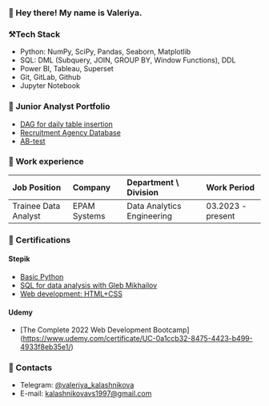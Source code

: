### 👋 Hey there! My name is Valeriya. 

<!---->

### ⚒️Tech Stack
- Python: NumPy, SciPy, Pandas, Seaborn, Matplotlib 
- SQL: DML (Subquery, JOIN, GROUP BY, Window Functions), DDL
- Power BI, Tableau, Superset
- Git, GitLab, Github
- Jupyter Notebook

<!--### 👩🏻‍💻 Projects-->

### 📁 Junior Analyst Portfolio
  
  - [DAG for daily table insertion](https://github.com/val-ks/DAG_daily_table_insertion)
  - [Recruitment Agency Database](https://github.com/val-ks/recruitment_agency_database)
  - [AB-test](https://github.com/val-ks/AB-test)

### 👔 Work experience

| Job Position         | Company          | Department \ Division       | Work Period       |
|:---------------------|:-----------------|:----------------------------|:------------------|
| Trainee Data Analyst | EPAM Systems          | Data Analytics Engineering | 03.2023 - present |

### 📜 Certifications

#### Stepik
- [Basic Python](https://stepik.org/cert/1551586)
- [SQL for data analysis with Gleb Mikhailov](https://stepik.org/cert/2067372)
- [Web development: HTML+CSS](https://stepik.org/cert/910729)

#### Udemy 
- [The Complete 2022 Web Development Bootcamp] (https://www.udemy.com/certificate/UC-0a1ccb32-8475-4423-b499-4933f8eb35e1/)

### 💬 Contacts
- Telegram: [@valeriya_kalashnikova](https://t.me/valeriya_kalashnikova)
- E-mail: [kalashnikovavs1997@gmail.com](mailto:kalashnikovavs1997@gmail.com)


